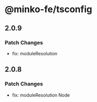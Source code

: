 # @minko-fe/tsconfig

## 2.0.9

### Patch Changes

- fix: moduleResolution

## 2.0.8

### Patch Changes

- fix: moduleResolution Node
